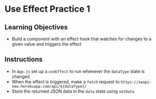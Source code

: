 # Use Effect Practice 1

## Learning Objectives
- Build a component with an effect hook that watches for changes to a given value and triggers the effect

## Instructions
- In `App.js` set up a `useEffect` to run whenever the `dataType` state is changed
- When the effect is triggered, make a `fetch` request to `https://swapi-new.herokuapp.com/api/${dataType}/`
- Store the returned JSON data in the `data` state using `setData`
